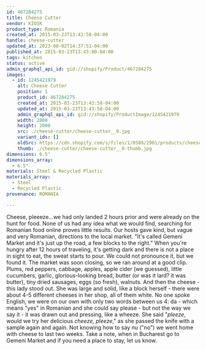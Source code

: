 ```yaml
---
id: 467284275
title: Cheese Cutter
vendor: KIOSK
product_type: Romania
created_at: 2015-03-23T13:43:58-04:00
handle: cheese-cutter
updated_at: 2023-08-02T14:37:51-04:00
published_at: 2015-03-23T13:43:00-04:00
tags: kitchen
status: active
admin_graphql_api_id: gid://shopify/Product/467284275
images:
  - id: 1245421979
    alt: Cheese Cutter
    position: 1
    product_id: 467284275
    created_at: 2015-03-23T13:43:58-04:00
    updated_at: 2015-03-23T13:43:58-04:00
    admin_graphql_api_id: gid://shopify/ProductImage/1245421979
    width: 2000
    height: 2000
    src: ./cheese-cutter/cheese-cutter__0.jpg
    variant_ids: []
    oldSrc: https://cdn.shopify.com/s/files/1/0589/2901/products/cheese_cutter.jpeg?v=1427132638
    thumb: ./cheese-cutter/cheese-cutter__0-thumb.jpg
dimensions: 6.5"
dimensions_array:
  - 6.5"
materials: Steel & Recycled Plastic
materials_array:
  - Steel
  - Recycled Plastic
provenance: ROMANIA

---
```


Cheese, pleeeze...we had only landed 2 hours prior and were already on the hunt for food. None of us had any idea what we would find, searching for Romanian food online proves little results. Our hosts gave kind, but vague and very Romanian, directions to the local market. "It's called Gemeni Market and it's just up the road, a few blocks to the right." When you're hungry after 12 hours of traveling, it's getting dark and there is not a place in sight to eat, the sweat starts to pour. We could not pronounce it, but we found it. The market was soon closing, so we ran around at a good clip. Plums, red peppers, cabbage, apples, apple cider (we guessed), little cucumbers, garlic, glorious-looking bread, butter (or was it lard? it was butter), tiny dried sausages, eggs (so fresh), walnuts. And then the cheese - this lady stood out. She was large and solid, like a block herself - there were about 4-5 different cheeses in her shop, all of them white. No one spoke English, we were on our own with only two words between us 4: da - which means "yes" in Romanian and she could say please - but not the way we say it - it was drawn out and pressing, like a wheeze. She said "_pleeze_, would we try her delicious _cheeze, pleeze_," as she passed the knife with a sample again and again. Not knowing how to say _nu_ ("no") we went home with cheese to last two weeks. Take a note, when in Bucharest go to Gemeni Market and if you need a place to stay, let us know.